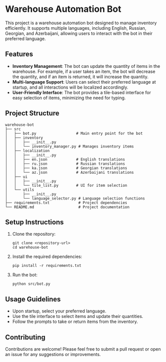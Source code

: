 # Warehouse Automation Bot

This project is a warehouse automation bot designed to manage inventory efficiently. It supports multiple languages, including English, Russian, Georgian, and Azerbaijani, allowing users to interact with the bot in their preferred language.

## Features

- **Inventory Management**: The bot can update the quantity of items in the warehouse. For example, if a user takes an item, the bot will decrease the quantity, and if an item is returned, it will increase the quantity.
- **Multi-language Support**: Users can select their preferred language at startup, and all interactions will be localized accordingly.
- **User-Friendly Interface**: The bot provides a tile-based interface for easy selection of items, minimizing the need for typing.

## Project Structure

```
warehouse-bot
├── src
│   ├── bot.py                  # Main entry point for the bot
│   ├── inventory
│   │   ├── __init__.py
│   │   └── inventory_manager.py # Manages inventory items
│   ├── localization
│   │   ├── __init__.py
│   │   ├── en.json             # English translations
│   │   ├── ru.json             # Russian translations
│   │   ├── ka.json             # Georgian translations
│   │   └── az.json             # Azerbaijani translations
│   ├── ui
│   │   ├── __init__.py
│   │   └── tile_list.py        # UI for item selection
│   └── utils
│       ├── __init__.py
│       └── language_selector.py # Language selection functions
├── requirements.txt             # Project dependencies
└── README.md                    # Project documentation
```

## Setup Instructions

1. Clone the repository:
   ```
   git clone <repository-url>
   cd warehouse-bot
   ```

2. Install the required dependencies:
   ```
   pip install -r requirements.txt
   ```

3. Run the bot:
   ```
   python src/bot.py
   ```

## Usage Guidelines

- Upon startup, select your preferred language.
- Use the tile interface to select items and update their quantities.
- Follow the prompts to take or return items from the inventory.

## Contributing

Contributions are welcome! Please feel free to submit a pull request or open an issue for any suggestions or improvements.